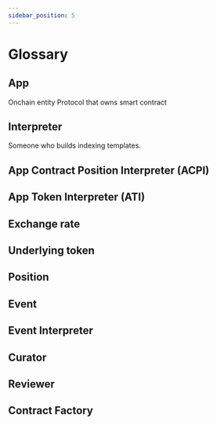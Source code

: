 ```yaml
---
sidebar_position: 5
---
```


# Glossary

## App

Onchain entity
Protocol that owns smart contract

## Interpreter

Someone who builds indexing templates.

## App Contract Position Interpreter (ACPI)

## App Token Interpreter (ATI)

## Exchange rate

## Underlying token

## Position

## Event

## Event Interpreter

## Curator

## Reviewer

## Contract Factory
